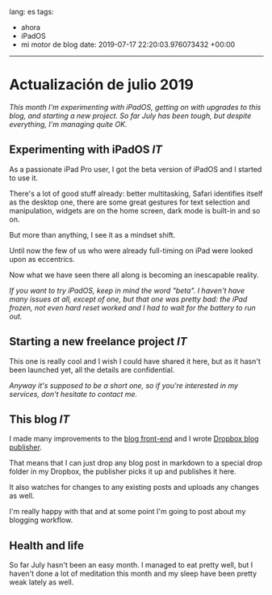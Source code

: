 lang: es
tags:
- ahora
- iPadOS
- mi motor de blog
date: 2019-07-17 22:20:03.976073432 +00:00

---


# Actualización de julio 2019

_This month I'm experimenting with iPadOS, getting on with upgrades to this blog, and starting a new project. So far July has been tough, but despite everything, I'm managing quite OK._

## Experimenting with iPadOS <i class="hashtag">IT</i>

As a passionate iPad Pro user, I got the beta version of iPadOS and I started to use it.

There's a lot of good stuff already: better multitasking, Safari identifies itself as the desktop one, there are some great gestures for text selection and manipulation, widgets are on the home screen, dark mode is built-in and so on.

But more than anything, I see it as a mindset shift.

Until now the few of us who were already full-timing on iPad were looked upon as eccentrics.

Now what we have seen there all along is becoming an inescapable reality.

_If you want to try iPadOS, keep in mind the word "beta". I haven't have many issues at all, except of one, but that one was pretty bad: the iPad frozen, not even hard reset worked and I had to wait for the battery to run out._

## Starting a new freelance project  <i class="hashtag">IT</i>

This one is really cool and I wish I could have shared it here, but as it hasn't been launched yet, all the details are confidential.

_Anyway it's supposed to be a short one, so if you're interested in my services, don't hesitate to contact me._

## This blog <i class="hashtag">IT</i>

I made many improvements to the [blog front-end][gh-blog] and I wrote [Dropbox blog publisher][gh-dropbox-blog-publisher].

That means that I can just drop any blog post in markdown to a special drop folder in my Dropbox, the publisher picks it up and publishes it here.

It also watches for changes to any existing posts and uploads any changes as well.

I'm really happy with that and at some point I'm going to post about my blogging workflow.

## Health and life

So far July hasn't been an easy month. I managed to eat pretty well, but I haven't done a lot of meditation this month and my sleep have been pretty weak lately as well.


[gh-blog]: https://github.com/botanicus/blog
[gh-dropbox-blog-publisher]: https://github.com/botanicus/runners/tree/master/dropbox-blog-publisher
